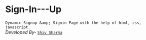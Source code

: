 # Sign-In---Up
`Dynamic Signup &amp; Signin Page with the help of html, css, javascript.`<br>
*Developed By-* [`Shiv Sharma`](https://Shiv-sharma-111.github.io)
